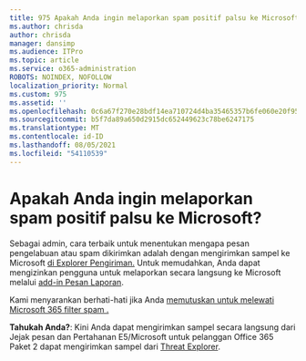 ```yaml
---
title: 975 Apakah Anda ingin melaporkan spam positif palsu ke Microsoft?
ms.author: chrisda
author: chrisda
manager: dansimp
ms.audience: ITPro
ms.topic: article
ms.service: o365-administration
ROBOTS: NOINDEX, NOFOLLOW
localization_priority: Normal
ms.custom: 975
ms.assetid: ''
ms.openlocfilehash: 0c6a67f270e28bdf14ea710724d4ba35465357b6fe060e20f955f7df03c663e5
ms.sourcegitcommit: b5f7da89a650d2915dc652449623c78be6247175
ms.translationtype: MT
ms.contentlocale: id-ID
ms.lasthandoff: 08/05/2021
ms.locfileid: "54110539"
---
```

# <a name="would-you-like-to-report-a-spam-false-positive-to-microsoft"></a>Apakah Anda ingin melaporkan spam positif palsu ke Microsoft?

Sebagai admin, cara terbaik untuk menentukan mengapa pesan pengelabuan atau spam dikirimkan adalah dengan mengirimkan sampel ke Microsoft [di Explorer Pengiriman.](https://protection.office.com/reportsubmission) Untuk memudahkan, Anda dapat mengizinkan pengguna untuk melaporkan secara langsung ke Microsoft melalui [add-in Pesan Laporan](https://appsource.microsoft.com/product/office/WA104381180?src=office&tab=Overview).

Kami menyarankan berhati-hati jika Anda [memutuskan untuk melewati Microsoft 365 filter spam .](/exchange/troubleshoot/antispam/cautions-against-bypassing-spam-filters)

**Tahukah Anda?**: Kini Anda dapat [](https://protection.office.com/messagetrace) mengirimkan sampel secara langsung dari Jejak pesan dan Pertahanan E5/Microsoft untuk pelanggan Office 365 Paket 2 dapat mengirimkan sampel dari [Threat Explorer](/microsoft-365/security/office-365-security/threat-explorer).
